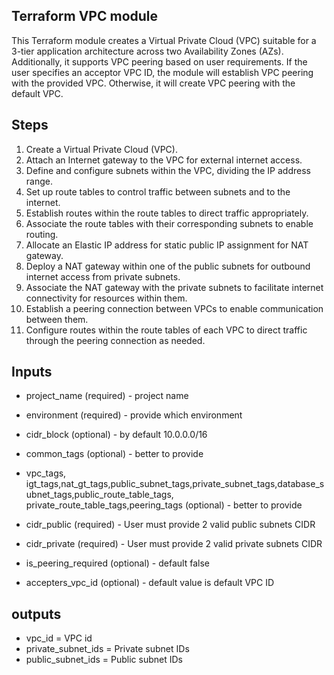 ## Terraform VPC module

This Terraform module creates a Virtual Private Cloud (VPC) suitable for a 3-tier application architecture across two Availability Zones (AZs). Additionally, it supports VPC peering based on user requirements. If the user specifies an acceptor VPC ID, the module will establish VPC peering with the provided VPC. Otherwise, it will create VPC peering with the default VPC.

## Steps

1. Create a Virtual Private Cloud (VPC).
2. Attach an Internet gateway to the VPC for external internet access.
3. Define and configure subnets within the VPC, dividing the IP address range.
4. Set up route tables to control traffic between subnets and to the internet.
5. Establish routes within the route tables to direct traffic appropriately.
6. Associate the route tables with their corresponding subnets to enable routing.
7. Allocate an Elastic IP address for static public IP assignment for NAT gateway.
8. Deploy a NAT gateway within one of the public subnets for outbound internet access from private subnets.
9. Associate the NAT gateway with the private subnets to facilitate internet connectivity for resources within them.
10. Establish a peering connection between VPCs to enable communication between them.
11. Configure routes within the route tables of each VPC to direct traffic through the peering connection as needed.

## Inputs
- project_name (required) - project name
- environment (required) - provide which environment 
- cidr_block (optional) - by default 10.0.0.0/16
- common_tags (optional) - better to provide
- vpc_tags, igt_tags,nat_gt_tags,public_subnet_tags,private_subnet_tags,database_subnet_tags,public_route_table_tags, private_route_table_tags,peering_tags  (optional) - better to provide
- cidr_public (required) -  User must provide 2 valid public subnets CIDR

- cidr_private (required) -  User must provide 2 valid private subnets CIDR


- is_peering_required  (optional) - default false
- accepters_vpc_id  (optional) - default value is default VPC ID


## outputs

- vpc_id =  VPC id
- private_subnet_ids = Private subnet IDs
- public_subnet_ids = Public subnet IDs
